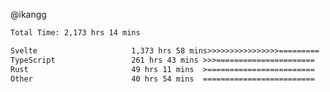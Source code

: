@ikangg
<!--START_SECTION:waka-->

```txt
Total Time: 2,173 hrs 14 mins

Svelte                     1,373 hrs 58 mins>>>>>>>>>>>>>>>>=========   62.05 %
TypeScript                 261 hrs 43 mins >>>======================   11.82 %
Rust                       49 hrs 11 mins  >========================   02.22 %
Other                      40 hrs 54 mins  =========================   01.85 %
```

<!--END_SECTION:waka-->
